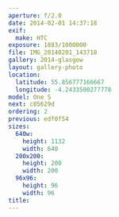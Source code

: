 ```yaml
---
aperture: f/2.0
date: 2014-02-01 14:37:18
exif:
  make: HTC
exposure: 1883/1000000
file: IMG_20140201_143718
gallery: 2014-glasgow
layout: gallery-photo
location:
  latitude: 55.856777166667
  longitude: -4.2433500277778
model: One S
next: c85629d
ordering: 2
previous: edf0f54
sizes:
  640w:
    height: 1132
    width: 640
  200x200:
    height: 200
    width: 200
  96x96:
    height: 96
    width: 96
title: 
---
```

